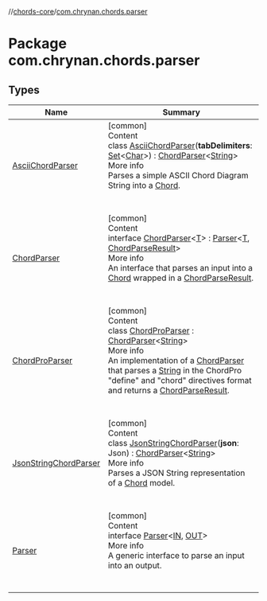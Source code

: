 //[chords-core](../../index.md)/[com.chrynan.chords.parser](index.md)



# Package com.chrynan.chords.parser  


## Types  
  
|  Name |  Summary | 
|---|---|
| <a name="com.chrynan.chords.parser/AsciiChordParser///PointingToDeclaration/"></a>[AsciiChordParser](-ascii-chord-parser/index.md)| <a name="com.chrynan.chords.parser/AsciiChordParser///PointingToDeclaration/"></a>[common]  <br>Content  <br>class [AsciiChordParser](-ascii-chord-parser/index.md)(**tabDelimiters**: [Set](https://kotlinlang.org/api/latest/jvm/stdlib/kotlin.collections/-set/index.html)<[Char](https://kotlinlang.org/api/latest/jvm/stdlib/kotlin/-char/index.html)>) : [ChordParser](-chord-parser/index.md)<[String](https://kotlinlang.org/api/latest/jvm/stdlib/kotlin/-string/index.html)>   <br>More info  <br>Parses a simple ASCII Chord Diagram String into a [Chord](../com.chrynan.chords.model/-chord/index.md).  <br><br><br>|
| <a name="com.chrynan.chords.parser/ChordParser///PointingToDeclaration/"></a>[ChordParser](-chord-parser/index.md)| <a name="com.chrynan.chords.parser/ChordParser///PointingToDeclaration/"></a>[common]  <br>Content  <br>interface [ChordParser](-chord-parser/index.md)<[T](-chord-parser/index.md)> : [Parser](-parser/index.md)<[T](-chord-parser/index.md), [ChordParseResult](../com.chrynan.chords.model/-chord-parse-result/index.md)>   <br>More info  <br>An interface that parses an input into a [Chord](../com.chrynan.chords.model/-chord/index.md) wrapped in a [ChordParseResult](../com.chrynan.chords.model/-chord-parse-result/index.md).  <br><br><br>|
| <a name="com.chrynan.chords.parser/ChordProParser///PointingToDeclaration/"></a>[ChordProParser](-chord-pro-parser/index.md)| <a name="com.chrynan.chords.parser/ChordProParser///PointingToDeclaration/"></a>[common]  <br>Content  <br>class [ChordProParser](-chord-pro-parser/index.md) : [ChordParser](-chord-parser/index.md)<[String](https://kotlinlang.org/api/latest/jvm/stdlib/kotlin/-string/index.html)>   <br>More info  <br>An implementation of a [ChordParser](-chord-parser/index.md) that parses a [String](https://kotlinlang.org/api/latest/jvm/stdlib/kotlin/-string/index.html) in the ChordPro "define" and "chord" directives format and returns a [ChordParseResult](../com.chrynan.chords.model/-chord-parse-result/index.md).  <br><br><br>|
| <a name="com.chrynan.chords.parser/JsonStringChordParser///PointingToDeclaration/"></a>[JsonStringChordParser](-json-string-chord-parser/index.md)| <a name="com.chrynan.chords.parser/JsonStringChordParser///PointingToDeclaration/"></a>[common]  <br>Content  <br>class [JsonStringChordParser](-json-string-chord-parser/index.md)(**json**: Json) : [ChordParser](-chord-parser/index.md)<[String](https://kotlinlang.org/api/latest/jvm/stdlib/kotlin/-string/index.html)>   <br>More info  <br>Parses a JSON String representation of a [Chord](../com.chrynan.chords.model/-chord/index.md) model.  <br><br><br>|
| <a name="com.chrynan.chords.parser/Parser///PointingToDeclaration/"></a>[Parser](-parser/index.md)| <a name="com.chrynan.chords.parser/Parser///PointingToDeclaration/"></a>[common]  <br>Content  <br>interface [Parser](-parser/index.md)<[IN](-parser/index.md), [OUT](-parser/index.md)>  <br>More info  <br>A generic interface to parse an input into an output.  <br><br><br>|

